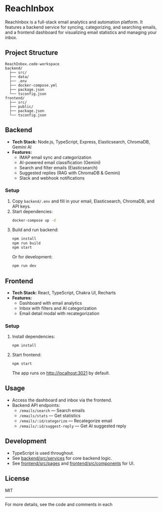 # ReachInbox

ReachInbox is a full-stack email analytics and automation platform. It features a backend service for syncing, categorizing, and searching emails, and a frontend dashboard for visualizing email statistics and managing your inbox.

## Project Structure

```
ReachInbox.code-workspace
backend/
  ├── src/
  ├── data/
  ├── .env
  ├── docker-compose.yml
  ├── package.json
  └── tsconfig.json
frontend/
  ├── src/
  ├── public/
  ├── package.json
  └── tsconfig.json
```

## Backend

- **Tech Stack:** Node.js, TypeScript, Express, Elasticsearch, ChromaDB, Gemini AI
- **Features:**
  - IMAP email sync and categorization
  - AI-powered email classification (Gemini)
  - Search and filter emails (Elasticsearch)
  - Suggested replies (RAG with ChromaDB & Gemini)
  - Slack and webhook notifications

### Setup

1. Copy `backend/.env` and fill in your email, Elasticsearch, ChromaDB, and API keys.
2. Start dependencies:
   ```sh
   docker-compose up -d
   ```
3. Build and run backend:
   ```sh
   npm install
   npm run build
   npm start
   ```
   Or for development:
   ```sh
   npm run dev
   ```

## Frontend

- **Tech Stack:** React, TypeScript, Chakra UI, Recharts
- **Features:**
  - Dashboard with email analytics
  - Inbox with filters and AI categorization
  - Email detail modal with recategorization

### Setup

1. Install dependencies:
   ```sh
   npm install
   ```
2. Start frontend:
   ```sh
   npm start
   ```
   The app runs on [http://localhost:3021](http://localhost:3021) by default.

## Usage

- Access the dashboard and inbox via the frontend.
- Backend API endpoints:
  - `/emails/search` — Search emails
  - `/emails/stats` — Get statistics
  - `/emails/:id/categorize` — Recategorize email
  - `/emails/:id/suggest-reply` — Get AI suggested reply

## Development

- TypeScript is used throughout.
- See [backend/src/services](backend/src/services) for core backend logic.
- See [frontend/src/pages](frontend/src/pages) and [frontend/src/components](frontend/src/components) for UI.

## License

MIT

---

For more details, see the code and comments in each